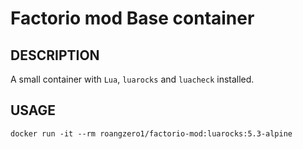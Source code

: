 # Factorio mod Base container

## DESCRIPTION

A small container with `Lua`, `luarocks` and `luacheck` installed.

## USAGE

`docker run -it --rm roangzero1/factorio-mod:luarocks:5.3-alpine`
